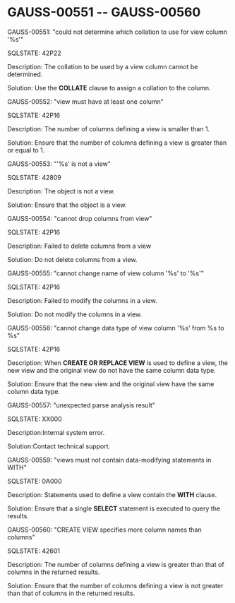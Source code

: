# GAUSS-00551 -- GAUSS-00560<a name="EN-US_TOPIC_0302073612"></a>

GAUSS-00551: "could not determine which collation to use for view column '%s'"

SQLSTATE: 42P22

Description: The collation to be used by a view column cannot be determined.

Solution: Use the  **COLLATE**  clause to assign a collation to the column.

GAUSS-00552: "view must have at least one column"

SQLSTATE: 42P16

Description: The number of columns defining a view is smaller than 1.

Solution: Ensure that the number of columns defining a view is greater than or equal to 1.

GAUSS-00553: "'%s' is not a view"

SQLSTATE: 42809

Description: The object is not a view.

Solution: Ensure that the object is a view.

GAUSS-00554: "cannot drop columns from view"

SQLSTATE: 42P16

Description: Failed to delete columns from a view

Solution: Do not delete columns from a view.

GAUSS-00555: "cannot change name of view column '%s' to '%s'"

SQLSTATE: 42P16

Description: Failed to modify the columns in a view.

Solution: Do not modify the columns in a view.

GAUSS-00556: "cannot change data type of view column '%s' from %s to %s"

SQLSTATE: 42P16

Description: When  **CREATE OR REPLACE VIEW**  is used to define a view, the new view and the original view do not have the same column data type.

Solution: Ensure that the new view and the original view have the same column data type.

GAUSS-00557: "unexpected parse analysis result"

SQLSTATE: XX000

Description:Internal system error.

Solution:Contact technical support.

GAUSS-00559: "views must not contain data-modifying statements in WITH"

SQLSTATE: 0A000

Description: Statements used to define a view contain the  **WITH**  clause.

Solution: Ensure that a single  **SELECT**  statement is executed to query the results.

GAUSS-00560: "CREATE VIEW specifies more column names than columns"

SQLSTATE: 42601

Description: The number of columns defining a view is greater than that of columns in the returned results.

Solution: Ensure that the number of columns defining a view is not greater than that of columns in the returned results.

